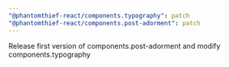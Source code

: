 ```yaml
---
"@phantomthief-react/components.typography": patch
"@phantomthief-react/components.post-adorment": patch
---
```


Release first version of components.post-adorment and modify components.typography
